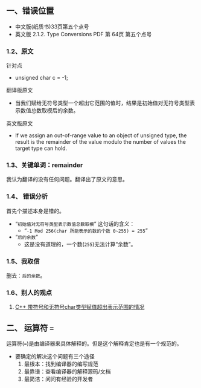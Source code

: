 ## 一、错误位置
- 中文版(纸质书)33页第五个点号
- 英文版 2.1.2. Type Conversions PDF 第 64页 第五个点号
### 1.2、原文
针对点
- unsigned char c = -1;

翻译版原文
- 当我们赋给无符号类型一个超出它范围的值时，结果是初始值对无符号类型表示数值总数取模后的余数。

英文版原文
- If we assign an out-of-range value to an object of unsigned type, the result is the remainder of the value modulo the number of values the target type can hold.

### 1.3、关键单词：remainder
我认为翻译的没有任何问题。翻译出了原文的意思。

### 1.4、 错误分析
首先个描述本身是错的。
- “`初始值对无符号类型表示数值总数取模`” 这句话的含义：
    - “`-1 Mod 256(char 所能表示的数的个数 0~255) = 255`”
- “`后的余数`”
    - 这是没有道理的，一个数(`255`)无法计算“余数”。

### 1.5、我取信
删去：`后的余数`。

### 1.6、别人的观点
1. [C++ 带符号和无符号char类型赋值超出表示范围的情况](http://www.jianshu.com/p/fa6090563147)


## 二、 运算符 `=` 
运算符(`=`)是由编译器来具体解释的。但是这个解释肯定也是有一个规范的。
- 要确定的解决这个问题有三个途径
    1. 最根本：找到编译器的编写规范
    2. 最靠谱：查看编译器的解释源码/文档
    3. 最简洁：问问有经验的开发者